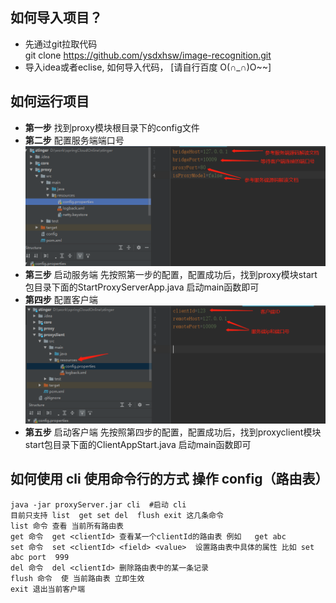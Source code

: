 
##  如何导入项目？
* 先通过git拉取代码  
git clone https://github.com/ysdxhsw/image-recognition.git
* 导入idea或者eclise, 如何导入代码， [请自行百度 O(∩_∩)O~~]
## 如何运行项目


* **第一步** 找到proxy模块根目录下的config文件
* **第二步** 配置服务端端口号
![](images/508c479ec1463fb999635899bc27209.png)
* **第三步** 启动服务端
先按照第一步的配置，配置成功后，找到proxy模块start包目录下面的StartProxyServerApp.java 启动main函数即可
* **第四步** 配置客户端
![](images/0be0000f922d48e7f79f23aec35ba82.png)
* **第五步** 启动客户端
先按照第四步的配置，配置成功后，找到proxyclient模块start包目录下面的ClientAppStart.java 启动main函数即可

## 如何使用 cli  使用命令行的方式 操作 config（路由表）
```
java -jar proxyServer.jar cli  #启动 cli
目前只支持 list  get set del  flush exit 这几条命令
list 命令 查看 当前所有路由表
get 命令  get <clientId> 查看某一个clientId的路由表 例如   get abc
set 命令  set <clientId> <field> <value>  设置路由表中具体的属性 比如 set abc port  999 
del 命令  del <clientId> 删除路由表中的某一条记录
flush 命令  使 当前路由表 立即生效
exit 退出当前客户端
```


